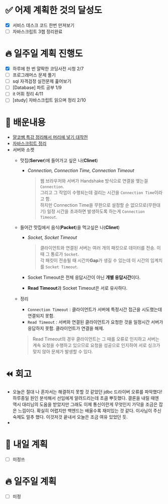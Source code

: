 # ✅ 어제 계획한 것의 달성도
- [X] 서비스 데스크 코드 한번 만져보기
- [ ] 자바스크립트 3챕 정리완료

# 🔥 일주일 계획 진행도
- [x] 하루에 한 번 얄팍한 코딩사전 시청 2/7
- [ ] 프로그래머스 문제 풀기
- [ ] sql 자격검정 실전문제 훑어보기
- [ ] [Database] 파트 공부 1/9
- [ ] it 어휘 정리 4/11
- [ ] [study] 자바스크립트 읽으며 정리 2/10

# 💬 배운내용
- [얄코쌤 특강 정리해서 머리에 넣기 대작전](https://subsequent-dog-eab.notion.site/75461b6c374f48de856818042181e77a)
- [자바스크립트 정리](https://github.com/leeokdk/BOOKMON_stomach/blob/main/js_coding%2Btech/chap_3.md)
- 서버와 소켓
  - 맛집(__Server__)에 들어가고 싶은 나(__Clinet__)
    - *Connection, Connection Time, Connection Timeout*
      > 웹 브라우저와 서버가 Handshake 방식으로 연결을 맺는걸 `Connection`. <br>
       그리고 그 작업이 수행되는데 걸리는 시간을 `Connection Time`이라고 함. <br>
       하지만 Connection Time을 무한으로 설정할 순 없으므로(무한대기) 일정 시간을 초과하면 발생하도록 하는게 `Connection Timeout`.

  - 들어간 맛집에서 음식(__Packet__)을 먹고싶은 나(__Clinet__)
    - *Socket, Socket Timeout*
      > 클라이언트와 연결된 서버는 여러 개의 패킷으로 데이터를 전송. 이 때 그 통로가 `Socket`.<br>
     각 패킷이 전송될 때 시간차**Gap**가 생길 수 있는데 이 시간의 임계치를 `Socket Timeout`.
     
    - Socket Timeout은 전체 응답시간이 아닌 **개별 응답시간**이다.
    - **Read Timeout**과 Socket Timeout은 서로 유사하다.

  - 정리
    - `Connection Timeout` : 클라이언트가 서버에 특정시간 접근을 시도했는데 연결되지 못함.
    - `Read Timeout` : 서버와 연결된 클라이언트가 요청한 것을 일정시간 서버가 응답하지 못함. 클라이언트가 연결을 해제.
    > Read Timeout의 경우 클라이언트는 그 때를 오류로 인지하고 서버는 계속 요청을 수행하고 있으므로 요청을 성공으로 인지하여 서로 싱크가 맞지 않아 문제가 발생할 수 있다.



# ⏪ 회고
- 오늘은 절대 나 혼자서는 해결하지 못할 것 같았던 jdbc 드라이버 오류를 파악했다! 하루종일 원인 분석해서 선임에게 알려드리는데 초큼 뿌듯했다. 결론을 내릴 때엔 역시 대리님의 도움을 받았지만 그래도 이제 통신이란게 무엇인지 가닥을 조금은 잡은 느낌이다. 확실히 어렵지만 백엔드는 배울수록 재미있는 것 같다. 이사님이 주신 숙제도 얼추 했다. 이것저것 끝내서 오늘은 조금 여유 있었던 듯. 
- 

# 🔰 내일 계획
- [ ] 미정쓰

# 🔥 일주일 계획
- [ ] 미정

